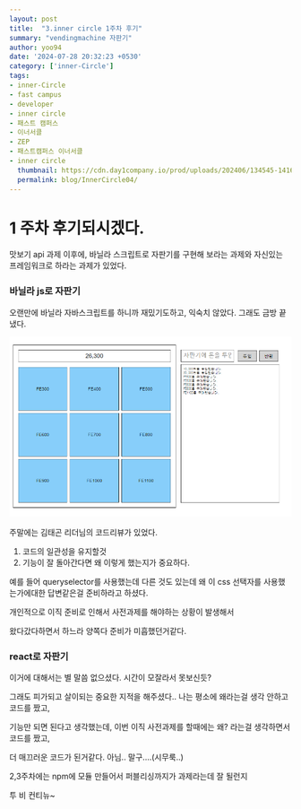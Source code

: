 ```yaml
---
layout: post
title:  "3.inner circle 1주차 후기"
summary: "vendingmachine 자판기"
author: yoo94
date: '2024-07-28 20:32:23 +0530'
category: ['inner-Circle']
tags:
- inner-Circle
- fast campus
- developer
- inner circle
- 패스트 캠퍼스
- 이너서클
- ZEP
- 패스트캠퍼스 이너서클
- inner circle
  thumbnail: https://cdn.day1company.io/prod/uploads/202406/134545-1416/simbol-black.png
  permalink: blog/InnerCircle04/
---
```

# 1 주차 후기되시겠다.

맛보기 api 과제 이후에, 바닐라 스크립트로 자판기를 구현해 보라는 과제와 자신있는 프레임워크로 하라는 과제가 있었다.

### 바닐라 js로 자판기
오랜만에 바닐라 자바스크립트를 하니까 재밌기도하고, 익숙치 않았다. 그래도 금방 끝냈다.

![vendingmachine.png](../blog/postImg/vendingmachine.png)

주말에는 김태곤 리더님의 코드리뷰가 있었다.

1. 코드의 일관성을 유지할것
2. 기능이 잘 돌아간다면 왜 이렇게 했는지가 중요하다.

예를 들어 queryselector를 사용했는데 다른 것도 있는데 왜 이 css 선택자를 사용했는가에대한 답변같은걸 준비하라고 하셨다.

개인적으로 이직 준비로 인해서 사전과제를 해야하는 상황이 발생해서

왔다갔다하면서 하느라 양쪽다 준비가 미흡했던거같다.

### react로 자판기

이거에 대해서는 별 말씀 없으셨다. 시간이 모잘라서 못보신듯?

그래도 피가되고 살이되는 중요한 지적을 해주셨다.. 나는 평소에 왜라는걸 생각 안하고 코드를 짰고,

기능만 되면 된다고 생각했는데, 이번 이직 사전과제를 할때에는 왜? 라는걸 생각하면서 코드를 짰고,

더 매끄러운 코드가 된거같다. 아님.. 말구....(시무룩..)

2,3주차에는 npm에 모듈 만들어서 퍼블리싱까지가 과제라는데 잘 될런지

투 비 컨티뉴~

